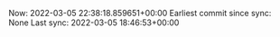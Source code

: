 Now: 2022-03-05 22:38:18.859651+00:00 Earliest commit since sync: None Last sync: 2022-03-05 18:46:53+00:00
